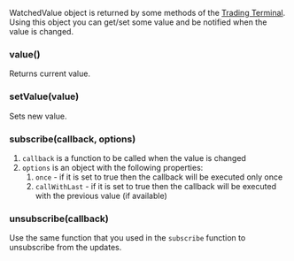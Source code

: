 WatchedValue object is returned by some methods of the [Trading Terminal](https://github.com/Abolfazl2647/Charts/blob/main/Trading-Terminal). Using this object you can get/set some value and be notified when the value is changed.

### value()

Returns current value.

### setValue(value)

Sets new value.

### subscribe(callback, options)

1. `callback` is a function to be called when the value is changed
1. `options` is an object with the following properties:
   1. `once` - if it is set to true then the callback will be executed only once
   1. `callWithLast` - if it is set to true then the callback will be executed with the previous value (if available)

### unsubscribe(callback)

Use the same function that you used in the `subscribe` function to unsubscribe from the updates.
